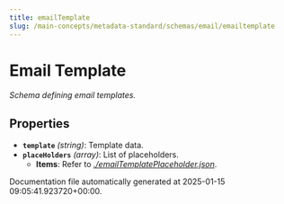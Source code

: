 ```yaml
---
title: emailTemplate
slug: /main-concepts/metadata-standard/schemas/email/emailtemplate
---
```


# Email Template

*Schema defining email templates.*

## Properties

- **`template`** *(string)*: Template data.
- **`placeHolders`** *(array)*: List of placeholders.
  - **Items**: Refer to *[./emailTemplatePlaceholder.json](#emailTemplatePlaceholder.json)*.


Documentation file automatically generated at 2025-01-15 09:05:41.923720+00:00.
